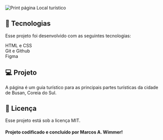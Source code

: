 ![Print página Local turístico](https://github.com/user-attachments/assets/3df5e829-9f71-42e4-a45b-cf9fb58f7a05)

## 🚀 Tecnologias
Esse projeto foi desenvolvido com as seguintes tecnologias:

HTML e CSS  
Git e Github  
Figma  


## 💻 Projeto
A página é um guia turístico para as principais partes turísticas da cidade de Busan, Coreia do Sul.

## :memo: Licença

Esse projeto está sob a licença MIT.    


#### Projeto codificado e concluído por Marcos A. Wimmer!
